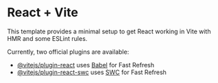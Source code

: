 # React + Vite

This template provides a minimal setup to get React working in Vite with HMR and some ESLint rules.

Currently, two official plugins are available:

- [@vitejs/plugin-react](https://github.com/vitejs/vite-plugin-react/blob/main/packages/plugin-react/README.md) uses [Babel](https://babeljs.io/) for Fast Refresh
- [@vitejs/plugin-react-swc](https://github.com/vitejs/vite-plugin-react-swc) uses [SWC](https://swc.rs/) for Fast Refresh
<!-- 
import { useContext } from "react";
import "./App.css";
import Counter from "./Counter";
import { CounterContext } from "./Context/Counter";
function App() {
  const counterState = useContext(CounterContext);
  console.log(counterState);
  return (
    <>
      <h1>Count is {counterState.count}</h1>
      <Counter></Counter>
      <Counter></Counter>
      <Counter></Counter>
      <Counter></Counter>
    </>
  );
}

export default App; -->
